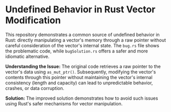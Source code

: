 # Undefined Behavior in Rust Vector Modification

This repository demonstrates a common source of undefined behavior in Rust: directly manipulating a vector's memory through a raw pointer without careful consideration of the vector's internal state.  The `bug.rs` file shows the problematic code, while `bugSolution.rs` offers a safer and more idiomatic alternative. 

**Understanding the Issue:**
The original code retrieves a raw pointer to the vector's data using `as_mut_ptr()`.  Subsequently, modifying the vector's contents through this pointer without maintaining the vector's internal consistency (length and capacity) can lead to unpredictable behavior, crashes, or data corruption. 

**Solution:**
The improved solution demonstrates how to avoid such issues using Rust's safer mechanisms for vector manipulation.
